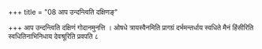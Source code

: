 +++
title = "08 आप उन्दन्त्विति दक्षिणङ्"

+++
आप उन्दन्त्विति दक्षिणं गोदानमुनत्ति । ओषधे त्रायस्वैनमिति प्रागग्रं दर्भमन्तर्धाय स्वधिते मैनं हिंसीरिति स्वधितिनाभिनिधाय देवश्रूरिति प्रवपति ८